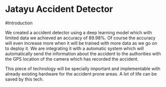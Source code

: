 # Jatayu Accident Detector


#Introduction

We created a accident detector using a deep learning model which with limited data we achieved an accuracy of 89.98%. Of course the accuracy will even increase more when it will be trained with more data as we go on to deploy it. We are integrating it with a automatic system which will automatically send the information about the accident to the authorities with the GPS location of the camera which has recorded the accident.
  
This piece of technology will be specially important and implementable with already existing hardware for the accident prone areas. A lot of life can be saved by this tech.
